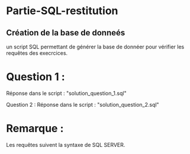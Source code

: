 # Partie-SQL-restitution
## Création de la base de donneés 
un script SQL permettant de générer la base de donnéer pour vérifier les requêtes des execrcices. 

 # Question 1 : 
 Réponse dans le script  : "solution_question_1.sql"
 
 Question 2 : 
 Réponse dans le script : "solution_question_2.sql"
 
 # Remarque : 
 Les requêtes suivent la syntaxe de SQL SERVER. 
